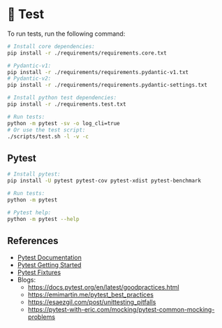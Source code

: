 # 🧪 Test

To run tests, run the following command:

```sh
# Install core dependencies:
pip install -r ./requirements/requirements.core.txt

# Pydantic-v1:
pip install -r ./requirements/requirements.pydantic-v1.txt
# Pydantic-v2:
pip install -r ./requirements/requirements.pydantic-settings.txt

# Install python test dependencies:
pip install -r ./requirements.test.txt

# Run tests:
python -m pytest -sv -o log_cli=true
# Or use the test script:
./scripts/test.sh -l -v -c
```

## Pytest

```sh
# Install pytest:
pip install -U pytest pytest-cov pytest-xdist pytest-benchmark

# Run tests:
python -m pytest

# Pytest help:
python -m pytest --help
```

## References

- [Pytest Documentation](https://docs.pytest.org/en/latest)
- [Pytest Getting Started](https://docs.pytest.org/en/latest/getting-started.html)
- [Pytest Fixtures](https://docs.pytest.org/en/stable/reference/fixtures.html)
- Blogs:
    - <https://docs.pytest.org/en/latest/goodpractices.html>
    - <https://emimartin.me/pytest_best_practices>
    - <https://esaezgil.com/post/unittesting_pitfalls>
    - <https://pytest-with-eric.com/mocking/pytest-common-mocking-problems>
